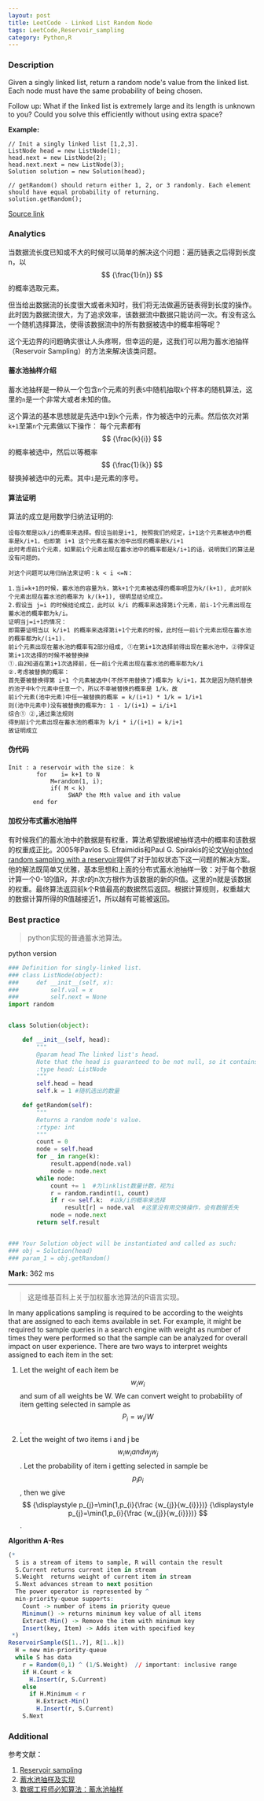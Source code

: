 ```yaml
---
layout: post
title: LeetCode - Linked List Random Node
tags: LeetCode,Reservoir_sampling
category: Python,R
---
```



### Description
Given a singly linked list, return a random node's value from the linked list. Each node must have the same probability of being chosen.

Follow up:
What if the linked list is extremely large and its length is unknown to you? Could you solve this efficiently without using extra space?

**Example:**

```
// Init a singly linked list [1,2,3].
ListNode head = new ListNode(1);
head.next = new ListNode(2);
head.next.next = new ListNode(3);
Solution solution = new Solution(head);

// getRandom() should return either 1, 2, or 3 randomly. Each element should have equal probability of returning.
solution.getRandom();
```

[Source link](https://leetcode.com/problems/linked-list-random-node/description/)

### Analytics

当数据流长度已知或不大的时候可以简单的解决这个问题：遍历链表之后得到长度n，以$$ {\frac{1}{n}} $$的概率选取元素。

但当给出数据流的长度很大或者未知时，我们将无法做遍历链表得到长度的操作。此时因为数据流很大，为了追求效率，该数据流中数据只能访问一次。有没有这么一个随机选择算法，使得该数据流中的所有数据被选中的概率相等呢？

这个无边界的问题确实很让人头疼啊，但幸运的是，这我们可以用为蓄水池抽样（Reservoir Sampling）的方法来解决该类问题。

#### 蓄水池抽样介绍

蓄水池抽样是一种从一个包含`n`个元素的列表`S`中随机抽取`k`个样本的随机算法，这里的`n`是一个非常大或者未知的值。

这个算法的基本思想就是先选中`1`到`k`个元素，作为被选中的元素。然后依次对第`k+1`至第`n`个元素做以下操作：
每个元素都有$$ {\frac{k}{i}} $$的概率被选中，然后以等概率$$ {\frac{1}{k}} $$替换掉被选中的元素。其中`i`是元素的序号。

#### 算法证明

算法的成立是用数学归纳法证明的:

```
设每次都是以k/i的概率来选择。假设当前是i+1, 按照我们的规定，i+1这个元素被选中的概率是k/i+1，也即第 i+1 这个元素在蓄水池中出现的概率是k/i+1
此时考虑前i个元素，如果前i个元素出现在蓄水池中的概率都是k/i+1的话，说明我们的算法是没有问题的。

对这个问题可以用归纳法来证明：k < i <=N：

1.当i=k+1的时候，蓄水池的容量为k，第k+1个元素被选择的概率明显为k/(k+1), 此时前k个元素出现在蓄水池的概率为 k/(k+1), 很明显结论成立。
2.假设当 j=i 的时候结论成立，此时以 k/i 的概率来选择第i个元素，前i-1个元素出现在蓄水池的概率都为k/i。
证明当j=i+1的情况：
即需要证明当以 k/i+1 的概率来选择第i+1个元素的时候，此时任一前i个元素出现在蓄水池的概率都为k/(i+1).
前i个元素出现在蓄水池的概率有2部分组成, ①在第i+1次选择前得出现在蓄水池中，②得保证第i+1次选择的时候不被替换掉
①.由2知道在第i+1次选择前，任一前i个元素出现在蓄水池的概率都为k/i
②.考虑被替换的概率：
首先要被替换得第 i+1 个元素被选中(不然不用替换了)概率为 k/i+1，其次是因为随机替换的池子中k个元素中任意一个，所以不幸被替换的概率是 1/k，故
前i个元素(池中元素)中任一被替换的概率 = k/(i+1) * 1/k = 1/i+1
则(池中元素中)没有被替换的概率为: 1 - 1/(i+1) = i/i+1
综合① ②,通过乘法规则
得到前i个元素出现在蓄水池的概率为 k/i * i/(i+1) = k/i+1
故证明成立
```

#### 伪代码
```
Init : a reservoir with the size： k  
        for    i= k+1 to N  
            M=random(1, i);  
            if( M < k)  
                 SWAP the Mth value and ith value  
       end for
```

#### 加权分布式蓄水池抽样

有时候我们的蓄水池中的数据是有权重，算法希望数据被抽样选中的概率和该数据的权重成正比。2005年Pavlos S. Efraimidis和Paul G. Spirakis的论文[Weighted random sampling with a reservoir](http://dl.acm.org/citation.cfm?id=1138834)提供了对于加权状态下这一问题的解决方案。他的解法既简单又优雅，基本思想和上面的分布式蓄水池抽样一致：对于每个数据计算一个0-1的值R，并求r的n次方根作为该数据的新的R值。这里的n就是该数据的权重。最终算法返回前k个R值最高的数据然后返回。根据计算规则，权重越大的数据计算所得的R值越接近1，所以越有可能被返回。

### Best practice

>python实现的普通蓄水池算法。

python version

```python
### Definition for singly-linked list.
### class ListNode(object):
###     def __init__(self, x):
###         self.val = x
###         self.next = None
import random


class Solution(object):

    def __init__(self, head):
        """
        @param head The linked list's head.
        Note that the head is guaranteed to be not null, so it contains at least one node.
        :type head: ListNode
        """
        self.head = head
        self.k = 1 #随机选出的数量

    def getRandom(self):
        """
        Returns a random node's value.
        :rtype: int
        """
        count = 0
        node = self.head
        for _ in range(k):
            result.append(node.val)
            node = node.next
        while node:
            count += 1  #为linklist数量计数，视为i
            r = random.randint(1, count)
            if r <= self.k:  #以k/i的概率来选择
                result[r] = node.val  #这里没有用交换操作，会有数据丢失
            node = node.next
        return self.result


### Your Solution object will be instantiated and called as such:
### obj = Solution(head)
### param_1 = obj.getRandom()
```

**Mark:** 362 ms

-----

>这是维基百科上关于加权蓄水池算法的R语言实现。

In many applications sampling is required to be according to the weights that are assigned to each items available in set. For example, it might be required to sample queries in a search engine with weight as number of times they were performed so that the sample can be analyzed for overall impact on user experience. There are two ways to interpret weights assigned to each item in the set:
1. Let the weight of each item be $$ {\displaystyle w_{i}} w_{i} $$ and sum of all weights be W. We can convert weight to probability of item getting selected in sample as $$ {\displaystyle P_{i}=w_{i}/W} $$.
2. Let the weight of two items i and j be $$ {\displaystyle w_{i}} w_{i} and {\displaystyle w_{j}} w_{j} $$. Let the probability of item i getting selected in sample be $$ {\displaystyle p_{i}} p_{i }$$, then we give$$ {\displaystyle p_{j}=\min(1,p_{i}{\frac {w_{j}}{w_{i}}})} {\displaystyle p_{j}=\min(1,p_{i}{\frac {w_{j}}{w_{i}}})} $$.

**Algorithm A-Res**
```r
(*
  S is a stream of items to sample, R will contain the result
  S.Current returns current item in stream
  S.Weight  returns weight of current item in stream
  S.Next advances stream to next position
  The power operator is represented by ^
  min-priority-queue supports:
    Count -> number of items in priority queue
    Minimum() -> returns minimum key value of all items
    Extract-Min() -> Remove the item with minimum key
    Insert(key, Item) -> Adds item with specified key
 *)
ReservoirSample(S[1..?], R[1..k])
  H = new min-priority-queue
  while S has data
    r = Random(0,1) ^ (1/S.Weight)  // important: inclusive range
    if H.Count < k
      H.Insert(r, S.Current)
    else
      if H.Minimum < r
        H.Extract-Min()
        H.Insert(r, S.Current)
    S.Next
```

### Additional
参考文献：
1. [Reservoir sampling](https://en.wikipedia.org/wiki/Reservoir_sampling)
2. [蓄水池抽样及实现](http://www.cnblogs.com/hrlnw/archive/2012/11/27/2777337.html)
3. [数据工程师必知算法：蓄水池抽样](http://blog.jobbole.com/42550/)
